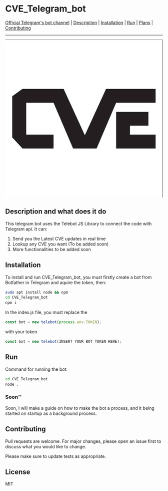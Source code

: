 # CVE_Telegram_bot
[Official Telegram's bot channel](https://t.me/cve_latest_info) | [Description](https://github.com/TeodorBankov/CVE_Telegram_bot#description-and-what-does-it-do) | [Installation](https://github.com/TeodorBankov/CVE_Telegram_bot#installation) | [Run](https://github.com/TeodorBankov/CVE_Telegram_bot#run) | [Plans](https://github.com/TeodorBankov/CVE_Telegram_bot#soon%EF%B8%8F) | [Contributing](https://github.com/TeodorBankov/CVE_Telegram_bot#contributing)
***

![icon](./icon.jpg)

## Description and what does it do

This telegram bot uses the Telebot JS Library  to connect the code with Telegram api. It can:
1. Send you the Latest CVE updates in real time
2. Lookup any CVE you want (To be added soon)
3. More functionalities to be added soon

## Installation

To install and run CVE_Telegram_bot, you must firstly create a bot from Botfather in Telegram and aquire the token, then:

```bash
sudo apt install node && npm
cd CVE_Telegram_bot
npm i 
```

In the index.js file, you must replace the 
```javascript
const bot = new telebot(process.env.TOKEN);
```
 with your token

```javascript
const bot = new telebot(INSERT YOUR BOT TOKEN HERE);
```

## Run

Command for running the bot:

```bash
cd CVE_Telegram_bot
node .
```

### Soon™️
Soon, I will make a guide on how to make the bot a process, and it being started on startup as a background process. 


## Contributing
Pull requests are welcome. For major changes, please open an issue first to discuss what you would like to change.

Please make sure to update tests as appropriate.

## License 
MIT
